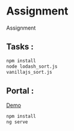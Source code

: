 # Assignment
Assignment

##  Tasks : 
```bash
npm install 
node lodash_sort.js
vanillajs_sort.js
```

##  Portal : 
[Demo](https://digitalportalsanket.azurewebsites.net/#)
```bash
npm install 
ng serve
```
